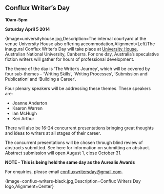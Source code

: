 ## Conflux Writer’s Day
**10am-5pm**

**Saturday April 5 2014**

{Image=universityhouse.jpg,Description=The internal courtyard at the venue University House also offering accommodation,Alignment=Left}The inaugural Conflux Writer’s Day will take place at [University House](http://www.anu.edu.au/unihouse/), Australian National University, Canberra. For one day, Australia’s speculative fiction writers will gather for hours of professional development.

The theme of the day is ‘The Writer’s Journey’, which will be covered by four sub-themes – ‘Writing Skills’, ‘Writing Processes’, ‘Submission and Publication’ and ‘Building a Career’.

Four plenary speakers will be addressing these themes. These speakers are:

* Joanne Anderton
* Kaaron Warren
* Ian McHugh
* Keri Arthur

There will also be 16-24 concurrent presentations bringing great thoughts and ideas to writers at all stages of their career.

The concurrent presentations will be chosen through blind review of abstracts submitted. See here for information on submitting an abstract. Abstract submission will open August 1, close October 31.

**NOTE - This is being held the same day as the Aurealis Awards**

For enquiries, please email [confluxwritersday@gmail.com](mailto:confluxwritersday@gmail.com).

{Image=conflux-writers-black.jpg,Description=Conflux Writers Day logo,Alignment=Center}
